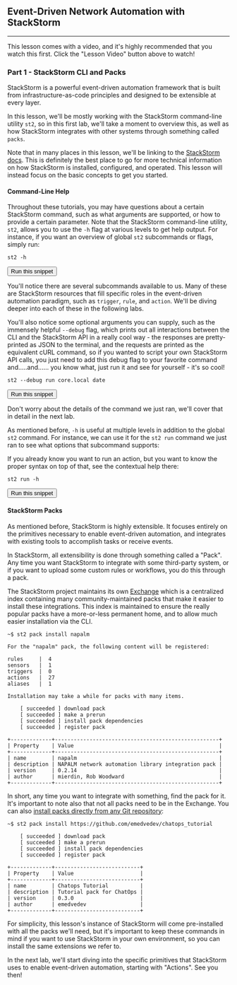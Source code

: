 ## Event-Driven Network Automation with StackStorm

---

<div class="alert alert-warning" role="alert">
  This lesson comes with a video, and it's highly recommended that you watch this first. Click the "Lesson Video" button above to watch!
</div>

### Part 1 - StackStorm CLI and Packs

StackStorm is a powerful event-driven automation framework that is built from infrastructure-as-code principles and designed
to be extensible at every layer.

In this lesson, we'll be mostly working with the StackStorm command-line utility `st2`, so in this first lab, we'll take a moment to overview this, as well
as how StackStorm integrates with other systems through something called `packs`.

Note that in many places in this lesson, we'll be linking to the [StackStorm docs](https://docs.stackstorm.com/).
This is definitely the best place to go for more technical information on how StackStorm is installed, configured,
and operated. This lesson will instead focus on the basic concepts to get you started.


#### Command-Line Help

Throughout these tutorials, you may have questions about a certain StackStorm command, such as what arguments are supported,
or how to provide a certain parameter. Note that the StackStorm command-line utility, `st2`, allows you to use the `-h`
flag at various levels to get help output. For instance, if you want an overview of global `st2` subcommands or flags, simply run:

```
st2 -h
```
<button type="button" class="btn btn-primary btn-sm" onclick="runSnippetInTab('st2', 0)">Run this snippet</button>

You'll notice there are several subcommands available to us. Many of these are StackStorm resources that fill specific roles in the event-driven
automation paradigm, such as `trigger`, `rule`, and `action`. We'll be diving deeper into each of these in the following labs.

You'll also notice some optional arguments you can supply, such as the immensely helpful `--debug` flag, which prints out all interactions
between the CLI and the StackStorm API in a really cool way - the responses are pretty-printed as JSON to the terminal, and the requests
are printed as the equivalent cURL command, so if you wanted to script your own StackStorm API calls, you just need to add this debug flag
to your favorite command and.....and...... you know what, just run it and see for yourself - it's so cool!

```
st2 --debug run core.local date
```
<button type="button" class="btn btn-primary btn-sm" onclick="runSnippetInTab('st2', 1)">Run this snippet</button>

Don't worry about the details of the command we just ran, we'll cover that in detail in the next lab.

As mentioned before, `-h` is useful at multiple levels in addition to the global `st2` command. For instance, we can use it for the `st2 run` command
we just ran to see what options that subcommand supports:


If you already know you want to run an action, but you want to know the proper syntax on top of that, see the contextual help there:

```
st2 run -h
```
<button type="button" class="btn btn-primary btn-sm" onclick="runSnippetInTab('st2', 1)">Run this snippet</button>


#### StackStorm Packs

As mentioned before, StackStorm is highly extensible. It focuses entirely on the primitives necessary to enable event-driven automation,
and integrates with existing tools to accomplish tasks or receive events.

In StackStorm, all extensibility is done through something called a "Pack". Any time you want StackStorm to integrate with some
third-party system, or if you want to upload some custom rules or workflows, you do this through a pack.

The StackStorm project maintains its own [Exchange](https://exchange.stackstorm.org/) which is a centralized index containing many community-maintained packs
that make it easier to install these integrations. This index is maintained to ensure the really popular packs have a more-or-less permanent home, and to allow
much easier installation via the CLI.

```
~$ st2 pack install napalm

For the "napalm" pack, the following content will be registered:

rules     |  4
sensors   |  1
triggers  |  0
actions   |  27
aliases   |  1

Installation may take a while for packs with many items.

	[ succeeded ] download pack
	[ succeeded ] make a prerun
	[ succeeded ] install pack dependencies
	[ succeeded ] register pack

+-------------+----------------------------------------------------+
| Property    | Value                                              |
+-------------+----------------------------------------------------+
| name        | napalm                                             |
| description | NAPALM network automation library integration pack |
| version     | 0.2.14                                             |
| author      | mierdin, Rob Woodward                              |
+-------------+----------------------------------------------------+
```

In short, any time you want to integrate with something, find the pack for it. It's important to note also that not all packs need to be in the Exchange.
You can also [install packs directly from any Git repository](https://docs.stackstorm.com/packs.html#installing-a-pack):

```
~$ st2 pack install https://github.com/emedvedev/chatops_tutorial

	[ succeeded ] download pack
	[ succeeded ] make a prerun
	[ succeeded ] install pack dependencies
	[ succeeded ] register pack

+-------------+---------------------------+
| Property    | Value                     |
+-------------+---------------------------+
| name        | Chatops Tutorial          |
| description | Tutorial pack for ChatOps |
| version     | 0.3.0                     |
| author      | emedvedev                 |
+-------------+---------------------------+
```

For simplicity, this lesson's instance of StackStorm will come pre-installed with all the packs we'll need, but it's important to keep these commands in mind if you want to use StackStorm in your own environment, so you can install the same extensions we refer to.

In the next lab, we'll start diving into the specific primitives that StackStorm uses to enable event-driven automation, starting with "Actions". See you then!

